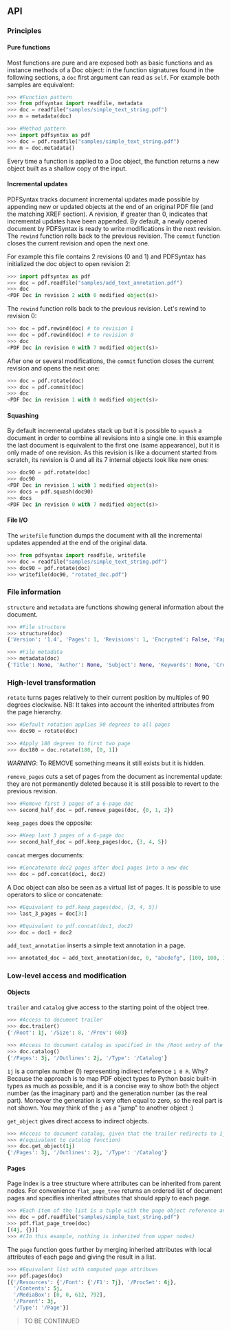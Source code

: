 ## API

### Principles

#### Pure functions

Most functions are pure and are exposed both as basic functions and as instance methods of a Doc object: in the function signatures found in the following sections, a `doc` first argument can read as `self`. For example both samples are equivalent:

```Python
>>> #Function pattern
>>> from pdfsyntax import readfile, metadata
>>> doc = readfile("samples/simple_text_string.pdf")
>>> m = metadata(doc)
```

```Python
>>> #Method pattern
>>> import pdfsyntax as pdf
>>> doc = pdf.readfile("samples/simple_text_string.pdf")
>>> m = doc.metadata()
```

Every time a function is applied to a Doc object, the function returns a new object built as a shallow copy of the input.

#### Incremental updates

PDFSyntax tracks document incremental updates made possible by appending new or updated objects at the end of an original PDF file (and the matching XREF section). A revision, if greater than 0, indicates that incremental updates have been appended.
By default, a newly opened document by PDFSyntax is ready to write modifications in the next revision.
The `rewind` function rolls back to the previous revision. The `commit` function closes the current revision and open the next one.


For example this file contains 2 revisions (0 and 1) and PDFSyntax has initialized the doc object to open revision 2:

```Python
>>> import pdfsyntax as pdf
>>> doc = pdf.readfile("samples/add_text_annotation.pdf")
>>> doc
<PDF Doc in revision 2 with 0 modified object(s)>
```

The `rewind` function rolls back to the previous revision. Let's rewind to revision 0:

```Python
>>> doc = pdf.rewind(doc) # to revision 1
>>> doc = pdf.rewind(doc) # to revision 0
>>> doc
<PDF Doc in revision 0 with 7 modified object(s)>
```

After one or several modifications, the `commit` function closes the current revision and opens the next one:

```Python
>>> doc = pdf.rotate(doc)
>>> doc = pdf.commit(doc)
>>> doc
<PDF Doc in revision 1 with 0 modified object(s)>
```

#### Squashing

By default incremental updates stack up but it is possible to `squash` a document in order to combine all revisions into a single one. in this example the last document is equivalent to the first one (same appearance), but it is only made of one revision. As this revision is like a document started from scratch, its revision is 0 and all its 7 internal objects look like new ones:

```Python
>>> doc90 = pdf.rotate(doc)
>>> doc90
<PDF Doc in revision 1 with 1 modified object(s)>
>>> docs = pdf.squash(doc90)
>>> docs
<PDF Doc in revision 0 with 7 modified object(s)>
```

#### File I/O

The `writefile` function dumps the document with all the incremental updates appended at the end of the original data.

```Python
>>> from pdfsyntax import readfile, writefile
>>> doc = readfile("samples/simple_text_string.pdf")
>>> doc90 = pdf.rotate(doc)
>>> writefile(doc90, "rotated_doc.pdf")
```

### File information

`structure` and `metadata` are functions showing general information about the document.

```Python
>>> #File structure
>>> structure(doc)
{'Version': '1.4', 'Pages': 1, 'Revisions': 1, 'Encrypted': False, 'Paper of 1st page': '215x279mm or 8.5x11.0in (US Letter)'}

>>> #File metadata
>>> metadata(doc)
{'Title': None, 'Author': None, 'Subject': None, 'Keywords': None, 'Creator': None, 'Producer': None, 'CreationDate': None, 'ModDate': None}
```

### High-level transformation

`rotate` turns pages relatively to their current position by multiples of 90 degrees clockwise. NB: It takes into account the inherited attributes from the page hierarchy.

```Python
>>> #Default rotation applies 90 degrees to all pages
>>> doc90 = rotate(doc)

>>> #Apply 180 degrees to first two page
>>> doc180 = doc.rotate(180, [0, 1])
```

_WARNING_: To REMOVE something means it still exists but it is hidden.

`remove_pages` cuts a set of pages from the document as incremental update: they are not permanently deleted because it is still possible to revert to the previous revision.

```Python
>>> #Remove first 3 pages of a 6-page doc
>>> second_half_doc = pdf.remove_pages(doc, {0, 1, 2})
```

`keep_pages` does the opposite:

```Python
>>> #Keep last 3 pages of a 6-page doc
>>> second_half_doc = pdf.keep_pages(doc, {3, 4, 5})
```

`concat` merges documents:

```Python
>>> #Concatenate doc2 pages after doc1 pages into a new doc
>>> doc = pdf.concat(doc1, doc2)
```

A Doc object can also be seen as a virtual list of pages. It is possible to use operators to slice or concatenate:

```Python
>>> #Equivalent to pdf.keep_pages(doc, {3, 4, 5})
>>> last_3_pages = doc[3:]

>>> #Equivalent to pdf.concat(doc1, doc2)
>>> doc = doc1 + doc2
```

`add_text_annotation` inserts a simple text annotation in a page.

```Python
>>> annotated_doc = add_text_annotation(doc, 0, "abcdefg", [100, 100, 100, 100])
```

### Low-level access and modification

#### Objects

`trailer` and `catalog` give access to the starting point of the object tree. 

```Python
>>> #Access to document trailer
>>> doc.trailer()
{'/Root': 1j, '/Size': 8, '/Prev': 603}

>>> #Access to document catalog as specified in the /Root entry of the trailer
>>> doc.catalog()
{'/Pages': 3j, '/Outlines': 2j, '/Type': '/Catalog'}
```

`1j` is a complex number (!) representing indirect reference `1 0 R`. Why? Because the approach is to map PDF object types to Python basic built-in types as much as possible, and it is a concise way to show both the object number (as the imaginary part) and the generation number (as the real part). Moreover the generation is very often equal to zero, so the real part is not shown.
You may think of the `j` as a "jump" to another object :)

`get_object` gives direct access to indirect objects.

```Python
>>> #Access to document catalog, given that the trailer redirects to 1j for root
>>> #(equivalent to catalog fonction)
>>> doc.get_object(1j)
{'/Pages': 3j, '/Outlines': 2j, '/Type': '/Catalog'}
```

#### Pages

Page index is a tree structure where attributes can be inherited from parent nodes. For convenience `flat_page_tree` returns an ordered list of document pages and specifies inherited attributes that should apply to each page.

```Python
>>> #Each item of the list is a tuple with the page object reference and its inherited attributes
>>> doc = pdf.readfile("samples/simple_text_string.pdf")
>>> pdf.flat_page_tree(doc)
[(4j, {})]
>>> #(In this example, nothing is inherited from upper nodes)
```

The `page` function goes further by merging inherited attributes with local attributes of each page and giving the result in a list.

```Python
>>> #Equivalent list with computed page attribues
>>> pdf.pages(doc)
[{'/Resources': {'/Font': {'/F1': 7j}, '/ProcSet': 6j},
  '/Contents': 5j,
  '/MediaBox': [0, 0, 612, 792],
  '/Parent': 3j,
  '/Type': '/Page'}]
```


> TO BE CONTINUED

